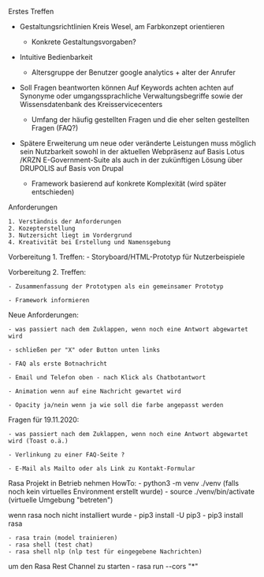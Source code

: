 Erstes Treffen


- Gestaltungsrichtlinien Kreis Wesel, am Farbkonzept orientieren
	-  Konkrete Gestaltungsvorgaben?


- Intuitive Bedienbarkeit
	- Altersgruppe der Benutzer google analytics + alter der Anrufer


- Soll Fragen beantworten können
    Auf Keywords achten
    achten auf Synonyme oder umgangssprachliche Verwaltungsbegriffe
    sowie der Wissensdatenbank des Kreisservicecenters 
	- Umfang der häufig gestellten Fragen und die eher selten gestellten Fragen (FAQ?)


- Spätere Erweiterung um neue oder veränderte Leistungen muss möglich sein
Nutzbarkeit sowohl in der aktuellen Webpräsenz auf Basis Lotus
/KRZN E-Government-Suite als auch in der zukünftigen Lösung über
DRUPOLIS auf Basis von Drupal
	- Framework basierend auf konkrete Komplexität (wird später entschieden)


Anforderungen

    1. Verständnis der Anforderungen
    2. Kozepterstellung
    3. Nutzersicht liegt im Vordergrund
    4. Kreativität bei Erstellung und Namensgebung



Vorbereitung 1. Treffen: 
    - Storyboard/HTML-Prototyp für Nutzerbeispiele


Vorbereitung 2. Treffen:

    - Zusammenfassung der Prototypen als ein gemeinsamer Prototyp

    - Framework informieren


Neue Anforderungen:

    - was passiert nach dem Zuklappen, wenn noch eine Antwort abgewartet wird

    - schließen per "X" oder Button unten links

    - FAQ als erste Botnachricht 

    - Email und Telefon oben - nach Klick als Chatbotantwort

    - Animation wenn auf eine Nachricht gewartet wird
    
    - Opacity ja/nein wenn ja wie soll die farbe angepasst werden


Fragen für 19.11.2020:

    - was passiert nach dem Zuklappen, wenn noch eine Antwort abgewartet wird (Toast o.ä.)

    - Verlinkung zu einer FAQ-Seite ?

    - E-Mail als Mailto oder als Link zu Kontakt-Formular


Rasa Projekt in Betrieb nehmen HowTo:
    - python3 -m venv ./venv (falls noch kein virtuelles Environment erstellt wurde)
    - source ./venv/bin/activate (virtuelle Umgebung "betreten")

wenn rasa noch nicht installiert wurde
    - pip3 install -U pip3
    - pip3 install rasa

    - rasa train (model trainieren)
    - rasa shell (test chat)
    - rasa shell nlp (nlp test für eingegebene Nachrichten)

um den Rasa Rest Channel zu starten
    - rasa run --cors "*"
